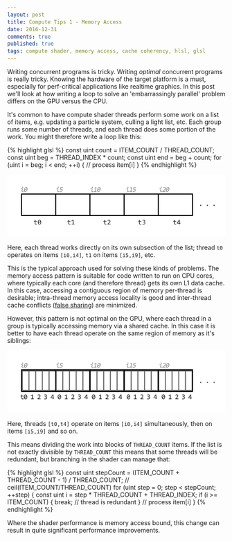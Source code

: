 ```yaml
---
layout: post
title: Compute Tips 1 - Memory Access
date: 2016-12-31
comments: true
published: true
tags: compute shader, memory access, cache coherency, hlsl, glsl
---
```


Writing concurrent programs is tricky. Writing _optimal_ concurrent programs is really tricky. Knowing the hardware of the target platform is a must, especially for perf-critical applications like realtime graphics. In this post we'll look at how writing a loop to solve an 'embarrassingly parallel' problem differs on the GPU versus the CPU.

It's common to have compute shader threads perform some work on a list of items, e.g. updating a particle system, culling a light list, etc. Each group runs some number of threads, and each thread does some portion of the work. You might therefore write a loop like this:

{% highlight glsl %}
const uint count = ITEM_COUNT / THREAD_COUNT;
const uint beg = THREAD_INDEX * count;
const uint end = beg + count;
for (uint i = beg; i < end; ++i) {
	// process item[i]
}
{% endhighlight %}

![Thread-wise list partitioning](/images/list_threadwise.png)

Here, each thread works directly on its own subsection of the list; thread `t0` operates on items `[i0,i4]`, `t1` on items `[i5,i9]`, etc.

This is the typical approach used for solving these kinds of problems. The memory access pattern is suitable for code written to run on CPU cores, where typically each core (and therefore thread) gets its own L1 data cache. In this case, accessing a contiguous region of memory per-thread is desirable; intra-thread memory access locality is good and inter-thread cache conflicts ([false sharing](https://en.wikipedia.org/wiki/False_sharing)) are minimized.

However, this pattern is not optimal on the GPU, where each thread in a group is typically accessing memory via a shared cache. In this case it is better to have each thread operate on the same region of memory as it's siblings:

![Group-wise list partitioning](/images/list_groupwise.png)

Here, threads `[t0,t4]` operate on items `[i0,i4]` simultaneously, then on items `[i5,i9]` and so on.

This means dividing the work into blocks of `THREAD_COUNT` items. If the list is not exactly divisible by `THREAD_COUNT` this means that some threads will be redundant, but branching in the shader can manage that:

{% highlight glsl %}
const uint stepCount = (ITEM_COUNT + THREAD_COUNT - 1) / THREAD_COUNT; // ceil(ITEM_COUNT/THREAD_COUNT)
for (uint step = 0; step < stepCount; ++step) {
	const uint i = step * THREAD_COUNT + THREAD_INDEX;
	if (i >= ITEM_COUNT) {
		break; // thread is redundant
	}
	// process item[i]
}
{% endhighlight %}

Where the shader performance is memory access bound, this change can result in quite significant performance improvements.


